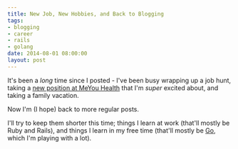 ```yaml
---
title: New Job, New Hobbies, and Back to Blogging 
tags:
- blogging
- career
- rails
- golang
date: 2014-08-01 08:00:00
layout: post
---
```


It's been a *long* time since I posted - I've been busy wrapping up a job hunt, taking a [new position at MeYou Health](http://meyouhealth.com/) that I'm *super* excited about, and taking a family vacation.  

Now I'm (I hope) back to more regular posts.

I'll try to keep them shorter this time; things I learn at work (that'll mostly be Ruby and Rails), and things I learn in my free time (that'll mostly be [Go](http://golang.org/), which I'm playing with a lot).